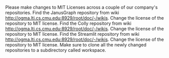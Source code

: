 Please make changes to MIT Licenses across a couple of our company's repositories.
Find the JanusGraph repository from wiki http://ogma.lti.cs.cmu.edu:8929/root/doc/-/wikis.
Change the license of the repository to MIT license.
Find the Colly repository from wiki http://ogma.lti.cs.cmu.edu:8929/root/doc/-/wikis.
Change the license of the repository to MIT license.
Find the Streamlit repository from wiki http://ogma.lti.cs.cmu.edu:8929/root/doc/-/wikis.
Change the license of the repository to MIT license.
Make sure to clone all the newly changed repositories to a subdirectory called workspace.